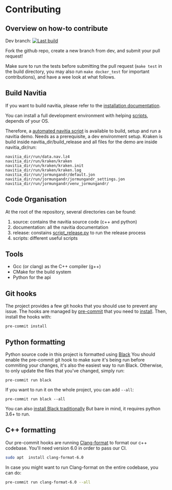 # Contributing


## Overview on how-to contribute

Dev branch: [![Last build](https://ci.navitia.io/job/navitia_dev/badge/icon)](https://ci.navitia.io/job/navitia_dev)

Fork the github repo, create a new branch from dev, and submit your pull request!

Make sure to run the tests before submitting the pull request (`make test` in the build directory,
you may also run `make docker_test` for important contributions), and have a wee look at what follows.


## Build Navitia

If you want to build navitia, please refer to the
[installation documentation](https://github.com/canaltp/navitia/blob/dev/install.rst).

You can install a full development environment with helping [scripts](https://github.com/CanalTP/navitia/tree/dev/scripts), depends of your OS.

Therefore, a [automated navitia script](https://github.com/canaltp/navitia/blob/dev/scripts/build_setup_and_run_navitia_demo.sh) is available to build, setup and run a navitia demo. Needs as a prerequisite, a dev environment setup.
Kraken is build inside navitia_dir/build_release and all files for the demo are inside navitia_dir/run:
```
navitia_dir/run/data.nav.lz4
navitia_dir/run/kraken/kraken
navitia_dir/run/kraken/kraken.init
navitia_dir/run/kraken/kraken.log
navitia_dir/run/jormungandr/default.jon
navitia_dir/run/jormungandr/jormungandr_settings.jon
navitia_dir/run/jormungandr/venv_jormungandr/
```

## Code Organisation

At the root of the repository, several directories can be found:

1. source: contains the navitia source code (c++ and python)
2. documentation: all the navitia documentation
3. release: constains [script_release.py](https://github.com/canaltp/navitia/blob/dev/release/script_release.py) to run the release process
4. scripts: different useful scripts


## Tools

* Gcc (or clang) as the C++ compiler (g++)
* CMake for the build system
* Python for the api


## Git hooks

The project provides a few git hooks that you should use to prevent any issue.
The hooks are managed by [pre-commit](https://pre-commit.com/) that you need to
[install](https://pre-commit.com/#install).
Then, install the hooks with:
```
pre-commit install
```

## Python formatting

Python source code in this project is formatted using [Black](https://black.readthedocs.io/en/stable/)
You should enable the pre-commit git hook to make sure it's being run before commiting your changes, it's
also the easiest way to run Black.
Otherwise, to only update the files that you've changed, simply run:
```
pre-commit run black
```
If you want to run it on the whole project, you can add `--all`:
```
pre-commit run black --all
```
You can also [install Black traditionally](https://black.readthedocs.io/en/stable/installation_and_usage.html)
But bare in mind, it requires python 3.6+ to run.

## C++ formatting

Our pre-commit hooks are running [Clang-format](https://releases.llvm.org/6.0.0/tools/clang/docs/ClangFormat.html) to format our c++ codebase. You'll need version 6.0 in order to pass our CI.
```sh
sudo apt  install clang-format-6.0
```

In case you might want to run Clang-format on the entire codebase, you can do:
```sh
pre-commit run clang-format-6.0 --all
```
